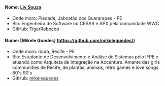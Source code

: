 #### Nome: [Liv Souza](https://github.com/TigerRobocop/)
- Onde moro: Piedade, Jaboatão dos Guararapes - PE
- Bio: Engenheira de Software no CESAR e APX pela comunidade WWC
- GitHub: [TigerRobocop](https://github.com/TigerRobocop/)

#### Nome: [Mikele Guedes] (https://github.com/mikeleguedes/)
- Onde moro: Ibura, Recife - PE
- Bio: Estudante de Desenvolvimento e Análise de Sistemas pelo IFPE e atuando como Arquiteta de integração na Accenture. Amante das girls communities de Recife, de plantas, animais, retrô games e love songs 80's 90's
- GitHub: [mikeleguedes](https://github.com/mikeleguedes/)
